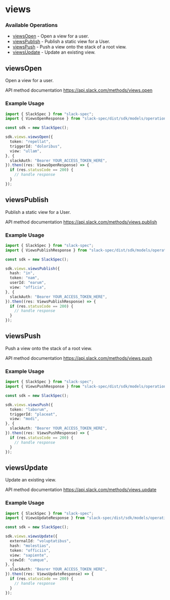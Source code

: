 # views

### Available Operations

* [viewsOpen](#viewsopen) - Open a view for a user.
* [viewsPublish](#viewspublish) - Publish a static view for a User.
* [viewsPush](#viewspush) - Push a view onto the stack of a root view.
* [viewsUpdate](#viewsupdate) - Update an existing view.

## viewsOpen

Open a view for a user.

API method documentation
<https://api.slack.com/methods/views.open>

### Example Usage

```typescript
import { SlackSpec } from "slack-spec";
import { ViewsOpenResponse } from "slack-spec/dist/sdk/models/operations";

const sdk = new SlackSpec();

sdk.views.viewsOpen({
  token: "repellat",
  triggerId: "doloribus",
  view: "ullam",
}, {
  slackAuth: "Bearer YOUR_ACCESS_TOKEN_HERE",
}).then((res: ViewsOpenResponse) => {
  if (res.statusCode == 200) {
    // handle response
  }
});
```

## viewsPublish

Publish a static view for a User.

API method documentation
<https://api.slack.com/methods/views.publish>

### Example Usage

```typescript
import { SlackSpec } from "slack-spec";
import { ViewsPublishResponse } from "slack-spec/dist/sdk/models/operations";

const sdk = new SlackSpec();

sdk.views.viewsPublish({
  hash: "in",
  token: "nam",
  userId: "earum",
  view: "officia",
}, {
  slackAuth: "Bearer YOUR_ACCESS_TOKEN_HERE",
}).then((res: ViewsPublishResponse) => {
  if (res.statusCode == 200) {
    // handle response
  }
});
```

## viewsPush

Push a view onto the stack of a root view.

API method documentation
<https://api.slack.com/methods/views.push>

### Example Usage

```typescript
import { SlackSpec } from "slack-spec";
import { ViewsPushResponse } from "slack-spec/dist/sdk/models/operations";

const sdk = new SlackSpec();

sdk.views.viewsPush({
  token: "laborum",
  triggerId: "placeat",
  view: "modi",
}, {
  slackAuth: "Bearer YOUR_ACCESS_TOKEN_HERE",
}).then((res: ViewsPushResponse) => {
  if (res.statusCode == 200) {
    // handle response
  }
});
```

## viewsUpdate

Update an existing view.

API method documentation
<https://api.slack.com/methods/views.update>

### Example Usage

```typescript
import { SlackSpec } from "slack-spec";
import { ViewsUpdateResponse } from "slack-spec/dist/sdk/models/operations";

const sdk = new SlackSpec();

sdk.views.viewsUpdate({
  externalId: "voluptatibus",
  hash: "molestias",
  token: "officiis",
  view: "sapiente",
  viewId: "cumque",
}, {
  slackAuth: "Bearer YOUR_ACCESS_TOKEN_HERE",
}).then((res: ViewsUpdateResponse) => {
  if (res.statusCode == 200) {
    // handle response
  }
});
```
